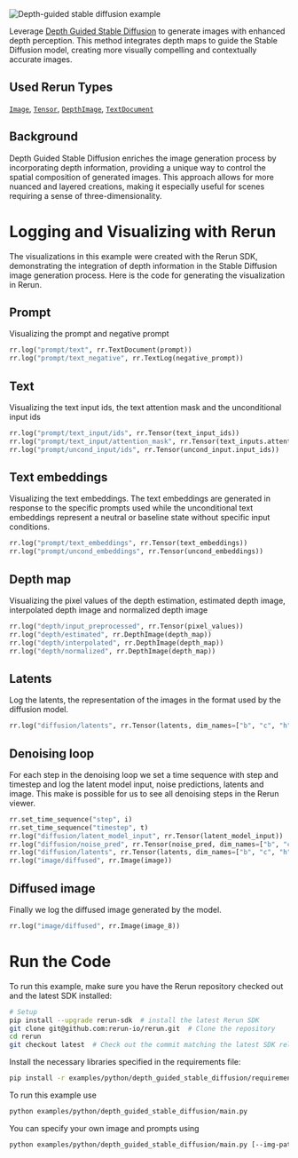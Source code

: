 <!--[metadata]
title = "Depth Guided Stable Diffusion"
tags = ["depth-guided", "stable-diffusion", "huggingface", "3D", "tensor", "text"]
description = "Leverage Depth Guided Stable Diffusion to generate images with enhanced depth perception. This method integrates depth maps to guide the Stable Diffusion model, creating more visually compelling and contextually accurate images."
thumbnail = "https://static.rerun.io/depth_guided_stable_diffusion/a85516aba09f72649517891d767e15383ce7f4ea/480w.png"
thumbnail_dimensions = [480, 253]
channel = "nightly"
-->

<picture>
  <source media="(max-width: 480px)" srcset="https://static.rerun.io/depth_guided_stable_diffusion/a85516aba09f72649517891d767e15383ce7f4ea/480w.png">
  <source media="(max-width: 768px)" srcset="https://static.rerun.io/depth_guided_stable_diffusion/a85516aba09f72649517891d767e15383ce7f4ea/768w.png">
  <source media="(max-width: 1024px)" srcset="https://static.rerun.io/depth_guided_stable_diffusion/a85516aba09f72649517891d767e15383ce7f4ea/1024w.png">
  <source media="(max-width: 1200px)" srcset="https://static.rerun.io/depth_guided_stable_diffusion/a85516aba09f72649517891d767e15383ce7f4ea/1200w.png">
  <img src="https://static.rerun.io/depth_guided_stable_diffusion/a85516aba09f72649517891d767e15383ce7f4ea/full.png" alt="Depth-guided stable diffusion example">
</picture>

Leverage [Depth Guided Stable Diffusion](https://github.com/Stability-AI/stablediffusion?tab=readme-ov-file#depth-conditional-stable-diffusion) to generate images with enhanced depth perception. This method integrates depth maps to guide the Stable Diffusion model, creating more visually compelling and contextually accurate images.

## Used Rerun Types
[`Image`](https://www.rerun.io/docs/reference/types/archetypes/image), [`Tensor`](https://www.rerun.io/docs/reference/types/archetypes/tensor), [`DepthImage`](https://www.rerun.io/docs/reference/types/archetypes/depth_image), [`TextDocument`](https://www.rerun.io/docs/reference/types/archetypes/text_document)

## Background
Depth Guided Stable Diffusion enriches the image generation process by incorporating depth information, providing a unique way to control the spatial composition of generated images. This approach allows for more nuanced and layered creations, making it especially useful for scenes requiring a sense of three-dimensionality.

# Logging and Visualizing with Rerun
The visualizations in this example were created with the Rerun SDK, demonstrating the integration of depth information in the Stable Diffusion image generation process. Here is the code for generating the visualization in Rerun.

## Prompt
Visualizing the prompt and negative prompt
```python
rr.log("prompt/text", rr.TextDocument(prompt))
rr.log("prompt/text_negative", rr.TextLog(negative_prompt))
```

## Text
Visualizing the text input ids, the text attention mask and the unconditional input ids
```python
rr.log("prompt/text_input/ids", rr.Tensor(text_input_ids))
rr.log("prompt/text_input/attention_mask", rr.Tensor(text_inputs.attention_mask))
rr.log("prompt/uncond_input/ids", rr.Tensor(uncond_input.input_ids))
```

## Text embeddings
Visualizing the text embeddings. The text embeddings are generated in response to the specific prompts used while the unconditional text embeddings represent a neutral or baseline state without specific input conditions.
```python
rr.log("prompt/text_embeddings", rr.Tensor(text_embeddings))
rr.log("prompt/uncond_embeddings", rr.Tensor(uncond_embeddings))
```

## Depth map
Visualizing the pixel values of the depth estimation, estimated depth image, interpolated depth image and normalized depth image
```python
rr.log("depth/input_preprocessed", rr.Tensor(pixel_values))
rr.log("depth/estimated", rr.DepthImage(depth_map))
rr.log("depth/interpolated", rr.DepthImage(depth_map))
rr.log("depth/normalized", rr.DepthImage(depth_map))
```

## Latents
Log the latents, the representation of the images in the format used by the diffusion model.
```python
rr.log("diffusion/latents", rr.Tensor(latents, dim_names=["b", "c", "h", "w"]))
```

## Denoising loop
For each step in the denoising loop we set a time sequence with step and timestep and log the latent model input, noise predictions, latents and image. This make is possible for us to see all denoising steps in the Rerun viewer.
```python
rr.set_time_sequence("step", i)
rr.set_time_sequence("timestep", t)
rr.log("diffusion/latent_model_input", rr.Tensor(latent_model_input))
rr.log("diffusion/noise_pred", rr.Tensor(noise_pred, dim_names=["b", "c", "h", "w"]))
rr.log("diffusion/latents", rr.Tensor(latents, dim_names=["b", "c", "h", "w"]))
rr.log("image/diffused", rr.Image(image))
```

## Diffused image
Finally we log the diffused image generated by the model.

```python
rr.log("image/diffused", rr.Image(image_8))
```

# Run the Code

To run this example, make sure you have the Rerun repository checked out and the latest SDK installed:
```bash
# Setup
pip install --upgrade rerun-sdk  # install the latest Rerun SDK
git clone git@github.com:rerun-io/rerun.git  # Clone the repository
cd rerun
git checkout latest  # Check out the commit matching the latest SDK release
```

Install the necessary libraries specified in the requirements file:
```bash
pip install -r examples/python/depth_guided_stable_diffusion/requirements.txt
```

To run this example use
```bash
python examples/python/depth_guided_stable_diffusion/main.py
```

You can specify your own image and prompts using
```bash
python examples/python/depth_guided_stable_diffusion/main.py [--img-path IMG_PATH] [--depth-map-path DEPTH_MAP_PATH] [--prompt PROMPT]
`````
